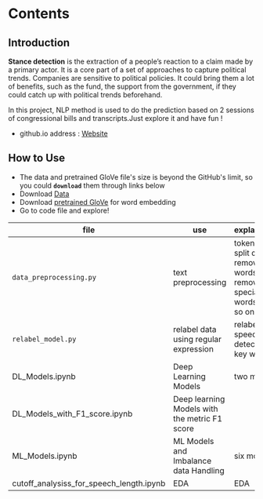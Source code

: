 # Contents

## Introduction

**Stance detection** is the extraction of a people’s reaction to a claim made by a primary actor. It is a core part of a set of approaches to capture political trends. Companies are sensitive to political policies. It could bring them a lot of benefits, such as the fund, the support from the government, if they could catch up with political trends beforehand.

In this project, NLP method is used to do the prediction based on 2 sessions of congressional bills and transcripts.Just explore it and have fun !

* github.io address : [Website](chenxiaodan105.github.io/ds-project)

## How to Use
* The data and pretrained GloVe file's size is beyond the GitHub's limit, so you could **`download`** them through links below
* Download [Data](https://drive.google.com/open?id=1wChMSMjrJ9Cbb8wzN3hU8X3fxzA_SakT) 
* Download [pretrained GloVe](https://drive.google.com/open?id=1Ez9jDgCfU4Nar2wobzic79UAGFLnzmHF) for word embedding
* Go to code file and explore!

| file |  use | explaination |
| ----------- | ----------- | ----------- | 
| `data_preprocessing.py` | text preprocessing | tokenization, split data, remove stop words, remove special words and so on |
| `relabel_model.py` | relabel data using regular expression | relabel speeches by detecting key words |
| DL_Models.ipynb | Deep Learning Models | two models |
| DL_Models_with_F1_score.ipynb | Deep learning Models with the metric F1 score||
| ML_Models.ipynb  | ML Models and Imbalance data Handling| six models |
| cutoff_analysiss_for_speech_length.ipynb |EDA|EDA|






